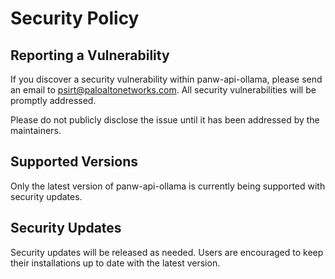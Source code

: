 # Security Policy

## Reporting a Vulnerability

If you discover a security vulnerability within panw-api-ollama, please send an email to psirt@paloaltonetworks.com. All security vulnerabilities will be promptly addressed.

Please do not publicly disclose the issue until it has been addressed by the maintainers.

## Supported Versions

Only the latest version of panw-api-ollama is currently being supported with security updates.

## Security Updates

Security updates will be released as needed. Users are encouraged to keep their installations up to date with the latest version.
